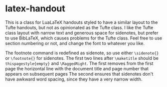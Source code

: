 # latex-handout

This is a class for LuaLaTeX handouts styled to have a similar layout to the Tufte handouts, but not as opinionated as the Tufte class. I like the Tufte class layout with narrow text and generous space for sidenotes, but prefer to use BibLaTeX, which causes problems for the Tufte class. Feel free to use section numbering or not, and change the font to whatever you like. 

The footnote command is redefined as sidenote, so use either `\sidenote{}` or `\footnote{}` for sidenotes. The first two lines after `\maketitle` should be `thispagestyle{empty}` and `\RaggedRight`.  The first removes from the first page the horizontal line with the document title and page number that appears on subsequent pages  The second ensures that sidenotes don't have awkward word spacing, since they have a very narrow width.
